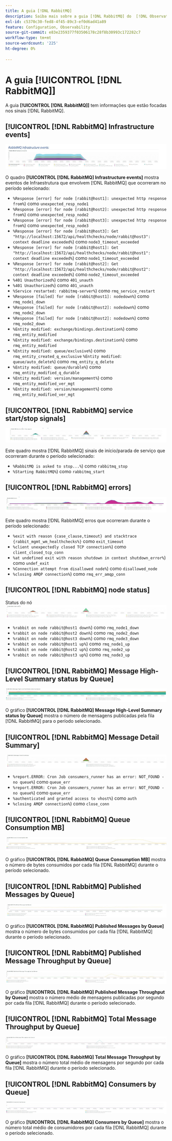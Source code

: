 ```yaml
---
title: A guia [!DNL RabbitMQ]
description: Saiba mais sobre a guia [!DNL RabbitMQ] do  [!DNL Observation for Adobe Commerce].
exl-id: c5370c30-fed8-4f45-89c3-ef0d6ad41a89
feature: Configuration, Observability
source-git-commit: e83e2359377f03506178c28f8b30993c172282c7
workflow-type: tm+mt
source-wordcount: '225'
ht-degree: 0%

---
```


# A guia [!UICONTROL [!DNL RabbitMQ]]

A guia **[!UICONTROL [!DNL RabbitMQ]]** tem informações que estão focadas nos sinais [!DNL RabbitMQ].

## [!UICONTROL [!DNL RabbitMQ] Infrastructure events]

![[!DNL RabbitMQ] Eventos de infraestrutura](../../assets/tools/observation-for-adobe-commerce/rabbitmq-tab-1.jpeg)

O quadro **[!UICONTROL [!DNL RabbitMQ] Infrastructure events]** mostra eventos de Infraestrutura que envolvem [!DNL RabbitMQ] que ocorreram no período selecionado:

* `%Response [error] for node [rabbit@host1]: unexpected http response from%`) como `unexpected_resp_node1`
* `%Response [error] for node [rabbit@host2]: unexpected http response from%`) como `unexpected_resp_node2`
* `%Response [error] for node [rabbit@host3]: unexpected http response from%`) como `unexpected_resp_node3`
* `%Response [error] for node [rabbit@host3]: Get "http://localhost:15672/api/healthchecks/node/rabbit@host3": context deadline exceeded%`) como `node3_timeout_exceeded`
* `%Response [error] for node [rabbit@host1]: Get "http://localhost:15672/api/healthchecks/node/rabbit@host1": context deadline exceeded%`) como `node1_timeout_exceeded`
* `%Response [error] for node [rabbit@host2]: Get "http://localhost:15672/api/healthchecks/node/rabbit@host2": context deadline exceeded%`) como `node2_timeout_exceeded`
* `%401 Unauthorized%`) como `401_unauth`
* `%401 Unauthorized%`) como `401_unauth`
* `%Service restarted: rabbitmq-server%`) como `rmq_service_restart`
* `%Response [failed] for node [rabbit@host1]: nodedown%`) como `rmq_node1_down`
* `%Response [failed] for node [rabbit@host2]: nodedown%`) como `rmq_node2_down`
* `%Response [failed] for node [rabbit@host2]: nodedown%`) como `rmq_node2_down`
* `%Entity modified: exchange/bindings.destination%`) como `rmq_entity_modified`
* `%Entity modified: exchange/bindings.destination%`) como `rmq_entity_modified`
* `%Entity modified: queue/exclusive%`) como `rmq_entity_created_q_exclusive` `%Entity modified: queue/auto_delete%`) como `rmq_entity_q_delete`
* `%Entity modified: queue/durable%`) como `rmq_entity_modified_q_durable`
* `%Entity modified: version/management%`) como `rmq_entity_modified_ver_mgt`
* `%Entity modified: version/management%`) como `rmq_entity_modified_ver_mgt`

## [!UICONTROL [!DNL RabbitMQ] service start/stop signals]

![[!DNL RabbitMQ] sinais de início/parada do serviço](../../assets/tools/observation-for-adobe-commerce/rabbitmq-tab-2.jpeg)

Este quadro mostra [!DNL RabbitMQ] sinais de início/parada de serviço que ocorreram durante o período selecionado:

* `%RabbitMQ is asked to stop...%`) como `rabbitmq_stop`
* `%Starting RabbitMQ%`) como `rabbitmq_start`

## [!UICONTROL [!DNL RabbitMQ] errors]

![[!DNL RabbitMQ] erros](../../assets/tools/observation-for-adobe-commerce/rabbitmq-tab-3.jpeg)

Este quadro mostra [!DNL RabbitMQ] erros que ocorreram durante o período selecionado:

* `%exit with reason {case_clause,timeout} and stacktrace {rabbit_mgmt_wm_healthchecks%}` como `exit_timeout`
* `%client unexpectedly closed TCP connection%`) como `client_closed_tcp_conn`
* `%at undefined exit with reason shutdown in context shutdown_error%`) como `undef_exit`
* `%Connection attempt from disallowed node%`) como `disallowed_node`
* `%closing AMQP connection%`) como `rmq_err_amqp_conn`

## [!UICONTROL [!DNL RabbitMQ] node status]

Status do nó ![[!DNL RabbitMQ]](../../assets/tools/observation-for-adobe-commerce/rabbitmq-tab-4.jpeg)

* `%rabbit on node rabbit@host1 down%`) como `rmq_node1_down`
* `%rabbit on node rabbit@host2 down%`) como `rmq_node2_down`
* `%rabbit on node rabbit@host3 down%`) como `rmq_node3_down`
* `%rabbit on node rabbit@host1 up%`) como `rmq_node1_up`
* `%rabbit on node rabbit@host2 up%`) como `rmq_node2_up`
* `%rabbit on node rabbit@host3 up%`) como `rmq_node3_up`

## [!UICONTROL [!DNL RabbitMQ] Message High-Level Summary status by Queue]

![[!DNL RabbitMQ] Status do Resumo de Alto Nível da Mensagem por Fila](../../assets/tools/observation-for-adobe-commerce/rabbitmq-tab-5.jpeg)

O gráfico **[!UICONTROL [!DNL RabbitMQ] Message High-Level Summary status by Queue]** mostra o número de mensagens publicadas pela fila [!DNL RabbitMQ] para o período selecionado.

## [!UICONTROL [!DNL RabbitMQ] Message Detail Summary]

![[!DNL RabbitMQ] Resumo detalhado da mensagem](../../assets/tools/observation-for-adobe-commerce/rabbitmq-tab-6.jpeg)

* `%report.ERROR: Cron Job consumers_runner has an error: NOT_FOUND - no queue%`) como `queue_err`
* `%report.ERROR: Cron Job consumers_runner has an error: NOT_FOUND - no queue%`) como `queue_err`
* `%authenticated and granted access to vhost%`) como `auth`
* `%closing AMQP connection%`) como `close_conn`

## [!UICONTROL [!DNL RabbitMQ] Queue Consumption MB]

![[!DNL RabbitMQ] MB de Consumo da Fila](../../assets/tools/observation-for-adobe-commerce/rabbitmq-tab-7.jpeg)

O gráfico **[!UICONTROL [!DNL RabbitMQ] Queue Consumption MB]** mostra o número de bytes consumidos por cada fila [!DNL RabbitMQ] durante o período selecionado.

## [!UICONTROL [!DNL RabbitMQ] Published Messages by Queue]

![[!DNL RabbitMQ] Mensagens Publicadas por Fila](../../assets/tools/observation-for-adobe-commerce/rabbitmq-tab-8.jpeg)

O gráfico **[!UICONTROL [!DNL RabbitMQ] Published Messages by Queue]** mostra o número de bytes consumidos por cada fila [!DNL RabbitMQ] durante o período selecionado.

## [!UICONTROL [!DNL RabbitMQ] Published Message Throughput by Queue]

![[!DNL RabbitMQ] Taxa de Transferência de Mensagem Publicada por Fila](../../assets/tools/observation-for-adobe-commerce/rabbitmq-tab-9.jpeg)

O gráfico **[!UICONTROL [!DNL RabbitMQ] Published Message Throughput by Queue]** mostra o número médio de mensagens publicadas por segundo por cada fila [!DNL RabbitMQ] durante o período selecionado.

## [!UICONTROL [!DNL RabbitMQ] Total Message Throughput by Queue]

![[!DNL RabbitMQ] Taxa de Transferência Total de Mensagens por Fila](../../assets/tools/observation-for-adobe-commerce/rabbitmq-tab-10.jpeg)

O gráfico **[!UICONTROL [!DNL RabbitMQ] Total Message Throughput by Queue]** mostra o número total médio de mensagens por segundo por cada fila [!DNL RabbitMQ] durante o período selecionado.

## [!UICONTROL [!DNL RabbitMQ] Consumers by Queue]

![[!DNL RabbitMQ] Consumidores por Fila](../../assets/tools/observation-for-adobe-commerce/rabbitmq-tab-11.jpeg)

O gráfico **[!UICONTROL [!DNL RabbitMQ] Consumers by Queue]** mostra o número total médio de consumidores por cada fila [!DNL RabbitMQ] durante o período selecionado.

